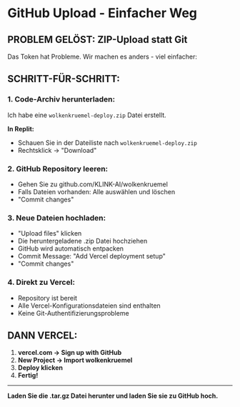 # GitHub Upload - Einfacher Weg

## PROBLEM GELÖST: ZIP-Upload statt Git

Das Token hat Probleme. Wir machen es anders - viel einfacher:

## SCHRITT-FÜR-SCHRITT:

### 1. Code-Archiv herunterladen:
Ich habe eine `wolkenkruemel-deploy.zip` Datei erstellt.

**In Replit:**
- Schauen Sie in der Dateiliste nach `wolkenkruemel-deploy.zip`
- Rechtsklick → "Download"

### 2. GitHub Repository leeren:
- Gehen Sie zu github.com/KLINK-AI/wolkenkruemel
- Falls Dateien vorhanden: Alle auswählen und löschen
- "Commit changes"

### 3. Neue Dateien hochladen:
- "Upload files" klicken
- Die heruntergeladene .zip Datei hochziehen
- GitHub wird automatisch entpacken
- Commit Message: "Add Vercel deployment setup"
- "Commit changes"

### 4. Direkt zu Vercel:
- Repository ist bereit
- Alle Vercel-Konfigurationsdateien sind enthalten
- Keine Git-Authentifizierungsprobleme

## DANN VERCEL:

1. **vercel.com → Sign up with GitHub**
2. **New Project → Import wolkenkruemel**
3. **Deploy klicken**
4. **Fertig!**

---

**Laden Sie die .tar.gz Datei herunter und laden Sie sie zu GitHub hoch.**